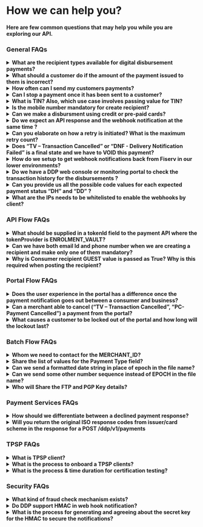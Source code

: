 # How we can help you? 

**Here are few common questions that may help you while you are exploring our API.**

### General FAQs

<details>
<summary><b>What are the recipient types available for digital disbursement payments?</b></summary>

DDP supports 2 recipient types – Consumer and Company.

Consumer is an individual or a person. Company is usually a business or business user.

For more information on recipient please refer a recipient section [API Flow] (../docs/?path=docs/interactive-guide/apiflow.md)

</details>

<details>
<summary><b>What should a customer do if the amount of the payment issued to them is incorrect? </b></summary>

This can be handled in 2 ways: 

1) The portal allows the customer to reject a payout due to incorrect amount. Once rejected, the customer can enter the reason for the rejection—i.e. Incorrect amount—and a notification will be sent to the client. The client can issue a new payment for the correct amount. 

2) The client can cancel the payment and void it prior to the customer accepting. Once the transaction is canceled, the client can issue a new payment for the correct amount. 

</details>


<details>
<summary><b>How often can I send my customers payments? </b></summary>

There is no limit on how many payments a client can send their customer through this system. The customer, however, may have limits on how much they can accept on their debit card on daily or monthly basis. 

</details>

<details>
<summary><b>Can I stop a payment once it has been sent to a customer? </b></summary>

If the payment has been sent but not accepted, the client can perform a cancelation through the Digital Payouts platform. If the payment has been accepted by the customer, the client would need to perform a reversal. A reversal can only be completed if the payment was accepted to a bank account via Bank Transfer. A payment accepted to a debit card cannot be reversed. 

</details>

<details>
<summary><b>What is TIN? Also, which use case involves passing value for TIN?</b></summary>

A Tax Identification Number (TIN) is internationally used as an identification number for tax purposes. This is mandatory field when we are creating a  business type recipients.
For more information on recipient please refer a recipient section [API Flow] (../docs/?path=docs/interactive-guide/apiflow.md)

</details>

<details>
  <summary><b>Is the mobile number mandatory for create recipient?</b></summary>

No, the mobile number is not the mandatory parameters for creating the recipient. Its an optional parameter while creating the recipient either for consumer or business.

For more information on recipient please refer a recipient section [API Flow] (../docs/?path=docs/interactive-guide/apiflow.md)

</details>

<details>
  <summary><b>Can we make a disbursment using credit or pre-paid cards?</b></summary>

   We don’t support credit and pre-paid cards for disbursements, we supports only debit cards.
   There are the following payment methods we support for the disbursements :
   Debit
   ACH
   Coinbase
   Money Network
   PayPal
   Venmo
   E-Check
   TA Token


   For more information please refer to the payment section [API Flow] (../docs/?path=docs/interactive-guide/apiflow.md)


</details>

<details>
<summary><b>Do we expect an API response and the webhook notification at the same time ?</b></summary>

HTTP Responses are mostly synchronous and immediate. Notifications are configured based on the event and can be immediate or time dependent. For eg: if the notification is configured for the payment request, we will receive both at the same time. For more information on Notification please refer notification [section].

</details>

<details>
<summary><b>Can you elaborate on how a retry is initiated? What is the maximum retry count? </b></summary>

When recipient provides wrong payment information (Payment will be declined by backend as payment info is wrong) for fixed number of times then payment is cancelled when max retry attempt is reached.

How many times a recipient can attempt to disburse a payment with wrong payment information can be configured by using key ENABLE_PAYMENT_RETRY_COUNT.

</details>

<details>
<summary><b> Does “TV – Transaction Cancelled” or “DNF - Delivery Notification Failed” is a final state and we have to VOID this payment? </b></summary>

This is the final state and can be considered as a payment cancelled. There is no need to VOID the payment or any other action required. 
For more information please refer [Payment Status] (../docs/?path=docs/troubleshooting/Transaction-payment-status.md)

</details>

<details>
<summary><b>How do we setup to get webhook notifications back from Fiserv in our lower environments? </b></summary>

   To enable the webhook notification we have to raise a firewall request from the Fiserv side and it requires a 10 days SLA to get the required approvals from the security team and enable it. 
   The webhook URLs for non-prod and prod environments should  be given during onboarding request.

</details>

<details>
<summary><b>Do we have a DDP web console or monitoring portal to check the transaction history for the disbursements ? </b></summary>

 At the moment its not available for the non-prod enviromnet. But for production we do have the CLX reporting tool, where we can check the transaction details. 
 Please refer the CLX section for more details. 

</details>

<details>
<summary><b>Can you provide us all the possible code values for each expected payment status “DH” and “DD” ? </b></summary>

Please find the error code and the description for "DH" and "DD"
400063  DH Fraud Failed 

400201  DD D2D payment declined by PaySecure. 

For more info please refer [Error Codes] (../docs/?path=docs/troubleshooting/error-codes.md) and
[Payment Status] (../docs/?path=docs/troubleshooting/Transaction-payment-status.md)


</details>

<details>
<summary><b>What are the IPs needs to be whitelisted to enable the webhooks by client?</b></summary>

204.194.141.0/24
204.194.143.0/24

Subnet(/24) will cover a total of 256 ips (204.194.143.0 - 204.194.143.255).

Note : If any difficulties whitelisting the above IPS please use below ones

204.194.141.29 204.194.141.30 204.194.143.29 204.194.143.30

</details>

### API Flow FAQs

<details>
<summary><b>What should be supplied in a tokenId field to the payment API where the  tokenProvider is ENROLMENT_VAULT?</b></summary>

Enrollment Vault Id should be supplied as part of the payment request, which we have recieved during account vaulting.
 For more info please refer [API Flow] (../docs/?path=docs/interactive-guide/api-flow/apiflow.md)

</details>

<details>
<summary><b>Can we have both email Id and phone number when we are creating a recipient and make only one of them mandatory? </b></summary>

No email id is the mandatory field and for your use case : The scenario when you don’t have the user’s email ID , you can generate random email-ID (which should be unique) to fill those values to create a successful recipient.
For more info please refer [API Flow] (../docs/?path=docs/interactive-guide/api-flow/apiflow.md)

</details>

<details>
  <summary><b>Why is Consumer recipient GUEST value is passed as True? Why is this required when posting the recipient?</b></summary>

If Guest is false for Recipient of type Consumer, then payment cannot be initialized for the recipient as it will be considered as an INACTIVE recipient. 
For more information on recipient please refer a recipient section [API Flow] (../docs/?path=docs/interactive-guide/apiflow.md)

</details>


### Portal Flow FAQs

<details>
<summary><b>Does the user experience in the portal has a difference once the payment notification goes out between a consumer and business?</b></summary>

No, the consumer and the business have a user experience. 
For more info please refer [Portal Flow] (../docs/?path=docs/interactive-guide/portal-flow/portalflow.md)

</details>

<details>
<summary><b> Can a merchant able to cancel (“TV – Transaction Cancelled”, “PC- Payment Cancelled”) a payment from the portal? </b></summary>

Portal is only for recipients and Merchant cannot cancel a payment using portal.  

For more information please refer [Portal Flow] (../docs/?path=docs/interactive-guide/portalflow.md)

</details>

<details>
<summary><b> What causes a customer to be locked out of the portal and how long will the lockout last?  </b></summary>

When an incorrect One-time Passcode (OTP) is entered 3 times, the customer will be locked out for 30 minutes and their payment will be canceled. An email notification will be sent to the customer stating why the payment was canceled. 

</details>

### Batch Flow FAQs

<details>
<summary><b>Whom we need to contact for the MERCHANT_ID?</b></summary>

DDP product team will provide the merchant id.

For more information please refer [Batch Flow] (../docs/?path=docs/interactive-guide/batchflow.md)

  
</details>

<details>
<summary><b>Share the list of values for the Payment Type field?</b></summary>

These are the following payment type values :
Claims, Wages, Loans, Revenue Share, Gamming

For more information please refer [Batch Flow] (../docs/?path=docs/interactive-guide/batchflow.md)
  
</details>

<details>
<summary><b>Can we send a formatted date string in place of epoch in the file name?</b></summary>

Number of seconds that have elapsed since January 1, 1970 (midnight UTC/GMT). Example : 1654537809
  
</details>

<details>
<summary><b>Can we send some other number sequence instead of EPOCH in the file name?</b></summary>

No. We mandate epoch & there is a separate field for version. This is standardized across all clients. We do this for few reasons. 
- Created Date for all records in a file is same - So it makes sense to put it on file-name - and we need that info.
- EPOCH by itself is a standard. By default, it enforces GMT and Consumes 10 digits.
- Other Date format with seconds precision takes at least 14 digits - without TZ info.
- EPOCH time is available in all programming languages - from java-script and shell script.
  
</details>

<details>
<summary><b>Who will Share the FTP and PGP Key details?</b></summary>

- FTP - Will it be the same from Outgoing as well as incoming files
- PGP - Used in file export from RK to Fiserv

This FTP and PGP key information is given by our MFT team once the mailboxes are setup. Prior to this we need a File Gateway Onboarding form completed by the client. If there are any questions or concerns with this process the MFT team (@Hannon, Lynne (Omaha)/@Miriyala, Srinivasa (US - Georgia)) should be able to provide assistance or point you in the right direction as they are the main contacts of the MFT team. Once this is filled out we can submit a ticket to our MFT team to get this setup completed. Once this is completed then they should have the FTP and PGP key information readily available to be shared.
  
</details>

### Payment Services FAQs


<details>
<summary><b>How should we differentiate between a declined payment response?</b></summary>

You can differentiate based on the error codes, but the best way to get the payment status is using our [GET API] (../api?type=get&path=/ddp/v1/transactions/{transactionId}) request for transactions
  
</details>

<details>
<summary><b>Will you return the original ISO response codes from issuer/card scheme in the response for a POST /ddp/v1/payments </b></summary>

ISO response + DDP internal response code.

</details>


### TPSP FAQs

<details>
<summary><b>What is TPSP client?</b></summary>

 TPSP stands for Third Party Service Providers, A third-party service provider is generally defined as an external person or company who provides a service or technology as part of a contract.

</details>

<details>
<summary><b>What is the process to onboard a TPSP clients?</b></summary>

  The onboarding process is similar with our regular merchants, the only difference is we can perform the certification testing in our CAT (Client Testing Environment) once the TPSP customers can execute and validated their test cases.

</details>

<details>
<summary><b>What is the process & time duration for certification testing?</b></summary>
Certification testing usually conducts in a two-hour attended session which can cover the maximum scenario's for the onboarded features, from Fiserv Testing and Delivery team require to attend the sessions and validate the backend system for the tested scenarios.
   
</details>

### Security FAQs

<details>
<summary><b>What kind of fraud check mechanism exists?</b></summary>

We have vigilance Fraud check is enabled, which means any suspicious card or account will be declined for disbursements.

</details>

<details>
<summary><b>Do DDP support HMAC in web hook notification?</b></summary>

Currently we don’t support the HMAC in webhook notification, we do support basic authentication in which a key value can be passed as part of header information, we will update the implementation guide accordingly.

</details>

<details>
<summary><b>What is the process for generating and agreeing about the secret key for the HMAC to secure the notifications?</b></summary>

Below are the way which we are using to generate the signature, you may also use the same. var key = postman.getEnvironmentVariable('clientId'); var secret = postman.getEnvironmentVariable('clientSecret');

var time = new Date().getTime(); var method = request.method;

var rawSignature = key + ":" + time; var requestBody = request.data;

if (method != 'GET' && method != 'DELETE') { var payload_digest = CryptoJS.SHA256(requestBody); var b64BodyContent = CryptoJS.enc.Base64.stringify(payload_digest); rawSignature = rawSignature + ":" + b64BodyContent; }

var signature = CryptoJS.HmacSHA256(rawSignature, secret); postman.setEnvironmentVariable('time', time); postman.setEnvironmentVariable('signature', CryptoJS.enc.Base64.stringify(signature));

</details>



[//]: # (These are reference links used in markdown file)

[Setup Tenant]: <?path=docs/getting-started/setup-tenant/setup-tenant.md>

[Register Tenant]: <?path=docs/getting-started/setup-tenant/register-tenant.md>

[Deploy Tenant]: <?path=docs/getting-started/setup-tenant/deploy-tenant.md>

[Sample tenant repo]: <https://github.com/fiserv/sample-tenant>